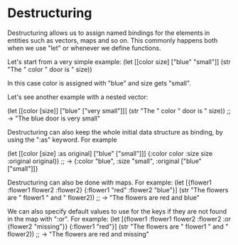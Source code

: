 # Destructuring
Destructuring allows us to assign named bindings for the elements
in entities such as vectors, maps and so on.
This commonly happens both when we use "let" or whenever we define
functions.

Let's start from a very simple example:
(let [[color size] ["blue" "small"]]
    (str "The " color " door is " size))

In this case color is assigned with "blue" and
size gets "small".

Let's see another example with a nested vector:

(let [[color [size]] ["blue" ["very small"]]]
    (str "The " color " door is " size)) ;; -> "The blue door is very small"

Destructuring can also keep the whole initial data structure as
binding, by using the ":as" keyword. For example

(let [[color [size] :as original] ["blue" ["small"]]]
    {:color color :size size :original original})
    ;; -> {:color "blue", :size "small", :original ["blue" ["small"]]}

Destructuring can also be done with maps.
For example:
(let [{flower1 :flower1 flower2 :flower2}
      {:flower1 "red" :flower2 "blue"}]
    (str "The flowers are " flower1 " and " flower2))
       ;; -> "The flowers are red and blue"

We can also specify default values to use for the keys if they are not found
in the map with ":or". For example:
(let [{flower1 :flower1 flower2 :flower2 :or {flower2 "missing"}}
      {:flower1 "red"}]
    (str "The flowers are " flower1 " and " flower2))
    ;; -> "The flowers are red and missing"
